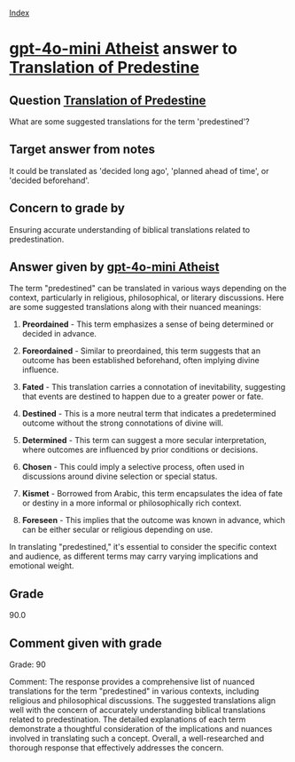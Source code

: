 
[Index](../../index.md)
# [gpt-4o-mini Atheist](../../answering_models/gpt-4o-mini_Atheist.md) answer to [Translation of Predestine](../../questions/Translation_of_Predestine.md)

## Question [Translation of Predestine](../../questions/Translation_of_Predestine.md)
What are some suggested translations for the term 'predestined'?

## Target answer from notes
It could be translated as 'decided long ago', 'planned ahead of time', or 'decided beforehand'.

## Concern to grade by
Ensuring accurate understanding of biblical translations related to predestination.

## Answer given by [gpt-4o-mini Atheist](../../answering_models/gpt-4o-mini_Atheist.md)
The term "predestined" can be translated in various ways depending on the context, particularly in religious, philosophical, or literary discussions. Here are some suggested translations along with their nuanced meanings:

1. **Preordained** - This term emphasizes a sense of being determined or decided in advance.
   
2. **Foreordained** - Similar to preordained, this term suggests that an outcome has been established beforehand, often implying divine influence.

3. **Fated** - This translation carries a connotation of inevitability, suggesting that events are destined to happen due to a greater power or fate.

4. **Destined** - This is a more neutral term that indicates a predetermined outcome without the strong connotations of divine will.

5. **Determined** - This term can suggest a more secular interpretation, where outcomes are influenced by prior conditions or decisions.

6. **Chosen** - This could imply a selective process, often used in discussions around divine selection or special status.

7. **Kismet** - Borrowed from Arabic, this term encapsulates the idea of fate or destiny in a more informal or philosophically rich context.

8. **Foreseen** - This implies that the outcome was known in advance, which can be either secular or religious depending on use.

In translating "predestined," it's essential to consider the specific context and audience, as different terms may carry varying implications and emotional weight.

## Grade
90.0

## Comment given with grade
Grade: 90

Comment: The response provides a comprehensive list of nuanced translations for the term "predestined" in various contexts, including religious and philosophical discussions. The suggested translations align well with the concern of accurately understanding biblical translations related to predestination. The detailed explanations of each term demonstrate a thoughtful consideration of the implications and nuances involved in translating such a concept. Overall, a well-researched and thorough response that effectively addresses the concern.
